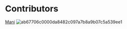 # Contributors
[Mani](https://github.com/XD3ADSX)
![ab67706c0000da8482c097a7b8a9b07c5a539ee1](https://github.com/user-attachments/assets/9fc5e72c-4d79-4947-a79b-623cdda2cbe2)
